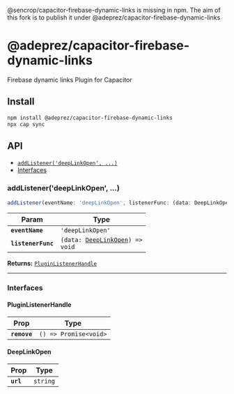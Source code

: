 @sencrop/capacitor-firebase-dynamic-links is missing in npm. The aim of this fork is to publish it under @adeprez/capacitor-firebase-dynamic-links

# @adeprez/capacitor-firebase-dynamic-links

Firebase dynamic links Plugin for Capacitor

## Install

```bash
npm install @adeprez/capacitor-firebase-dynamic-links
npx cap sync
```

## API

<docgen-index>

* [`addListener('deepLinkOpen', ...)`](#addlistenerdeeplinkopen-)
* [Interfaces](#interfaces)

</docgen-index>

<docgen-api>
<!--Update the source file JSDoc comments and rerun docgen to update the docs below-->

### addListener('deepLinkOpen', ...)

```typescript
addListener(eventName: 'deepLinkOpen', listenerFunc: (data: DeepLinkOpen) => void) => PluginListenerHandle
```

| Param              | Type                                                                     |
| ------------------ | ------------------------------------------------------------------------ |
| **`eventName`**    | <code>'deepLinkOpen'</code>                                              |
| **`listenerFunc`** | <code>(data: <a href="#deeplinkopen">DeepLinkOpen</a>) =&gt; void</code> |

**Returns:** <code><a href="#pluginlistenerhandle">PluginListenerHandle</a></code>

--------------------


### Interfaces


#### PluginListenerHandle

| Prop         | Type                                      |
| ------------ | ----------------------------------------- |
| **`remove`** | <code>() =&gt; Promise&lt;void&gt;</code> |


#### DeepLinkOpen

| Prop      | Type                |
| --------- | ------------------- |
| **`url`** | <code>string</code> |

</docgen-api>
